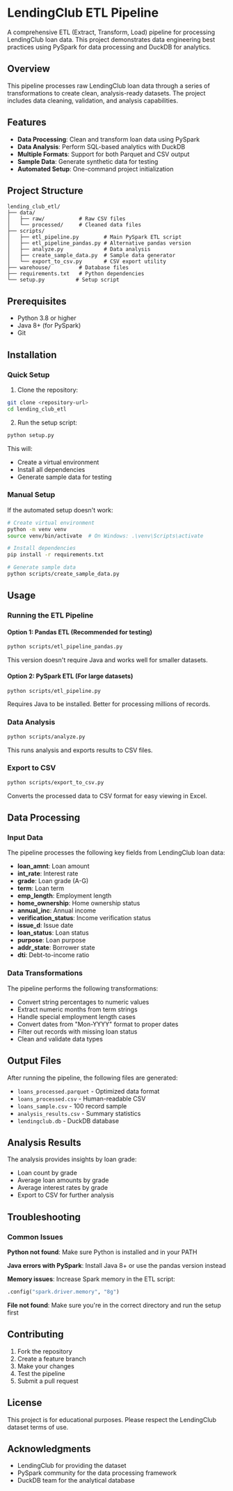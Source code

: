 # LendingClub ETL Pipeline

A comprehensive ETL (Extract, Transform, Load) pipeline for processing LendingClub loan data. This project demonstrates data engineering best practices using PySpark for data processing and DuckDB for analytics.

## Overview

This pipeline processes raw LendingClub loan data through a series of transformations to create clean, analysis-ready datasets. The project includes data cleaning, validation, and analysis capabilities.

## Features

- **Data Processing**: Clean and transform loan data using PySpark
- **Data Analysis**: Perform SQL-based analytics with DuckDB
- **Multiple Formats**: Support for both Parquet and CSV output
- **Sample Data**: Generate synthetic data for testing
- **Automated Setup**: One-command project initialization

## Project Structure

```
lending_club_etl/
├── data/
│   ├── raw/           # Raw CSV files
│   └── processed/     # Cleaned data files
├── scripts/
│   ├── etl_pipeline.py        # Main PySpark ETL script
│   ├── etl_pipeline_pandas.py # Alternative pandas version
│   ├── analyze.py             # Data analysis
│   ├── create_sample_data.py  # Sample data generator
│   └── export_to_csv.py       # CSV export utility
├── warehouse/         # Database files
├── requirements.txt   # Python dependencies
└── setup.py          # Setup script
```

## Prerequisites

- Python 3.8 or higher
- Java 8+ (for PySpark)
- Git

## Installation

### Quick Setup

1. Clone the repository:
```bash
git clone <repository-url>
cd lending_club_etl
```

2. Run the setup script:
```bash
python setup.py
```

This will:
- Create a virtual environment
- Install all dependencies
- Generate sample data for testing

### Manual Setup

If the automated setup doesn't work:

```bash
# Create virtual environment
python -m venv venv
source venv/bin/activate  # On Windows: .\venv\Scripts\activate

# Install dependencies
pip install -r requirements.txt

# Generate sample data
python scripts/create_sample_data.py
```

## Usage

### Running the ETL Pipeline

#### Option 1: Pandas ETL (Recommended for testing)

```bash
python scripts/etl_pipeline_pandas.py
```

This version doesn't require Java and works well for smaller datasets.

#### Option 2: PySpark ETL (For large datasets)

```bash
python scripts/etl_pipeline.py
```

Requires Java to be installed. Better for processing millions of records.

### Data Analysis

```bash
python scripts/analyze.py
```

This runs analysis and exports results to CSV files.

### Export to CSV

```bash
python scripts/export_to_csv.py
```

Converts the processed data to CSV format for easy viewing in Excel.

## Data Processing

### Input Data

The pipeline processes the following key fields from LendingClub loan data:

- **loan_amnt**: Loan amount
- **int_rate**: Interest rate
- **grade**: Loan grade (A-G)
- **term**: Loan term
- **emp_length**: Employment length
- **home_ownership**: Home ownership status
- **annual_inc**: Annual income
- **verification_status**: Income verification status
- **issue_d**: Issue date
- **loan_status**: Loan status
- **purpose**: Loan purpose
- **addr_state**: Borrower state
- **dti**: Debt-to-income ratio

### Data Transformations

The pipeline performs the following transformations:

- Convert string percentages to numeric values
- Extract numeric months from term strings
- Handle special employment length cases
- Convert dates from "Mon-YYYY" format to proper dates
- Filter out records with missing loan status
- Clean and validate data types

## Output Files

After running the pipeline, the following files are generated:

- `loans_processed.parquet` - Optimized data format
- `loans_processed.csv` - Human-readable CSV
- `loans_sample.csv` - 100 record sample
- `analysis_results.csv` - Summary statistics
- `lendingclub.db` - DuckDB database

## Analysis Results

The analysis provides insights by loan grade:

- Loan count by grade
- Average loan amounts by grade
- Average interest rates by grade
- Export to CSV for further analysis

## Troubleshooting

### Common Issues

**Python not found**: Make sure Python is installed and in your PATH

**Java errors with PySpark**: Install Java 8+ or use the pandas version instead

**Memory issues**: Increase Spark memory in the ETL script:
```python
.config("spark.driver.memory", "8g")
```

**File not found**: Make sure you're in the correct directory and run the setup first

## Contributing

1. Fork the repository
2. Create a feature branch
3. Make your changes
4. Test the pipeline
5. Submit a pull request

## License

This project is for educational purposes. Please respect the LendingClub dataset terms of use.

## Acknowledgments

- LendingClub for providing the dataset
- PySpark community for the data processing framework
- DuckDB team for the analytical database